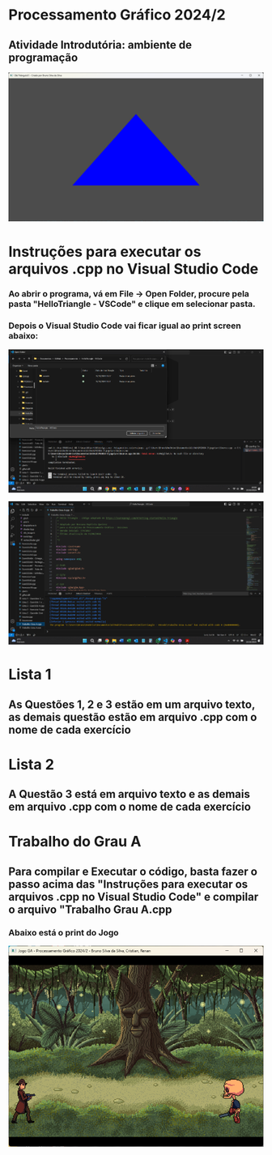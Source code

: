 # Processamento Gráfico 2024/2

## Atividade Introdutória: ambiente de programação

![Screenshot da "Atividade Introdutória: ambiente de programação".](https://github.com/brunof1/Processamento/blob/main/Imagens/Atividade0.png)

# Instruções para executar os arquivos .cpp no Visual Studio Code

### Ao abrir o programa, vá em File -> Open Folder, procure pela pasta "HelloTriangle - VSCode" e clique em selecionar pasta.

### Depois o Visual Studio Code vai ficar igual ao print screen abaixo:

![Screenshot "Procurando a pasta HelloTriangle - VSCode".](https://github.com/brunof1/Processamento/blob/main/Imagens/Procurando.png)

![Screenshot Como deve ficar".](https://github.com/brunof1/Processamento/blob/main/Imagens/Projeto.png)

# Lista 1

## As Questões 1, 2 e 3 estão em um arquivo texto, as demais questão estão em arquivo .cpp com o nome de cada exercício

# Lista 2

## A Questão 3 está em arquivo texto e as demais em arquivo .cpp com o nome de cada exercício

# Trabalho do Grau A

## Para compilar e Executar o código, basta fazer o passo acima das "Instruções para executar os arquivos .cpp no Visual Studio Code" e compilar o arquivo "Trabalho Grau A.cpp

### Abaixo está o print do Jogo

![Screenshot Jogo Grau A".](https://github.com/brunof1/Processamento/blob/main/Imagens/Jogo.png)
